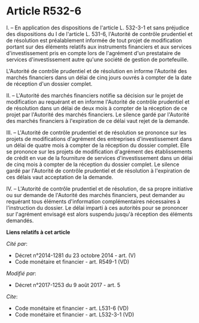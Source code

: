 # Article R532-6

I. – En application des dispositions de l'article L. 532-3-1 et sans préjudice des dispositions du I de l'article L. 531-6,
l'Autorité de contrôle prudentiel et de résolution est préalablement informée de tout projet de modification portant sur des
éléments relatifs aux instruments financiers et aux services d'investissement pris en compte lors de l'agrément d'un
prestataire de services d'investissement autre qu'une société de gestion de portefeuille.

L'Autorité de contrôle prudentiel et de résolution en informe l'Autorité des marchés financiers dans un délai de cinq jours
ouvrés à compter de la date de réception d'un dossier complet.

II. – L'Autorité des marchés financiers notifie sa décision sur le projet de modification au requérant et en informe
l'Autorité de contrôle prudentiel et de résolution dans un délai de deux mois à compter de la réception de ce projet par
l'Autorité des marchés financiers. Le silence gardé par l'Autorité des marchés financiers à l'expiration de ce délai vaut
rejet de la demande.

III. – L'Autorité de contrôle prudentiel et de résolution se prononce sur les projets de modifications d'agrément des
entreprises d'investissement dans un délai de quatre mois à compter de la réception du dossier complet. Elle se prononce sur
les projets de modification d'agrément des établissements de crédit en vue de la fourniture de services d'investissement dans
un délai de cinq mois à compter de la réception du dossier complet. Le silence gardé par l'Autorité de contrôle prudentiel et
de résolution à l'expiration de ces délais vaut acceptation de la demande.

IV. – L'Autorité de contrôle prudentiel et de résolution, de sa propre initiative ou sur demande de l'Autorité des marchés
financiers, peut demander au requérant tous éléments d'information complémentaires nécessaires à l'instruction du dossier. Le
délai imparti à ces autorités pour se prononcer sur l'agrément envisagé est alors suspendu jusqu'à réception des éléments
demandés.

**Liens relatifs à cet article**

_Cité par_:

  - Décret n°2014-1281 du 23 octobre 2014 - art. (V)
  - Code monétaire et financier - art. R549-1 (VD)

_Modifié par_:

  - Décret n°2017-1253 du 9 août 2017 - art. 5

_Cite_:

  - Code monétaire et financier - art. L531-6 (VD)
  - Code monétaire et financier - art. L532-3-1 (VD)
